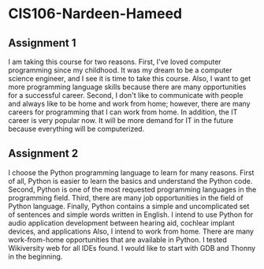 # CIS106-Nardeen-Hameed

## Assignment 1

I am taking this course for two reasons. First, I've loved computer programming since my childhood. It was my dream to be a computer science engineer, and I see it is time to take this course. Also, I want to get more programming language skills because there are many opportunities for a successful career. Second, I don't like to communicate with people and always like to be home and work from home; however, there are many careers for programming that I can work from home. In addition, the IT career is very popular now. It will be more demand for IT in the future because everything will be computerized.

## Assignment 2
I choose the Python programming language to learn for many reasons. First of all, Python is easier to learn the basics and understand the Python code. Second, Python is one of the most requested programming languages in the programming field. Third, there are many job opportunities in the field of Python language. Finally, Python contains a simple and uncomplicated set of sentences and simple words written in English.
 I intend to use Python for audio application development between hearing aid, cochlear implant devices, and applications Also, I intend to work from home. There are many work-from-home opportunities that are available in Python. I tested Wikiversity web for all IDEs found. I would like to start with GDB and Thonny in the beginning.


